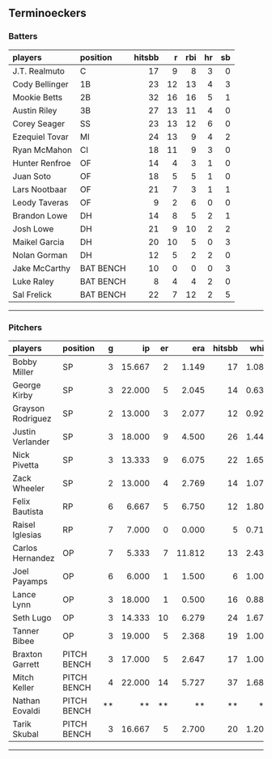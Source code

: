 ## Terminoeckers

### Batters

 
|players        |position  | hitsbb|  r| rbi| hr| sb| 
|:--------------|:---------|------:|--:|---:|--:|--:| 
|J.T. Realmuto  |C         |     17|  9|   8|  3|  0| 
|Cody Bellinger |1B        |     23| 12|  13|  4|  3| 
|Mookie Betts   |2B        |     32| 16|  16|  5|  1| 
|Austin Riley   |3B        |     27| 13|  11|  4|  0| 
|Corey Seager   |SS        |     23| 13|  12|  6|  0| 
|Ezequiel Tovar |MI        |     24| 13|   9|  4|  2| 
|Ryan McMahon   |CI        |     18| 11|   9|  3|  0| 
|Hunter Renfroe |OF        |     14|  4|   3|  1|  0| 
|Juan Soto      |OF        |     18|  5|   5|  1|  0| 
|Lars Nootbaar  |OF        |     21|  7|   3|  1|  1| 
|Leody Taveras  |OF        |      9|  2|   6|  0|  0| 
|Brandon Lowe   |DH        |     14|  8|   5|  2|  1| 
|Josh Lowe      |DH        |     21|  9|  10|  2|  2| 
|Maikel Garcia  |DH        |     20| 10|   5|  0|  3| 
|Nolan Gorman   |DH        |     12|  5|   2|  2|  0| 
|Jake McCarthy  |BAT BENCH |     10|  0|   0|  0|  3| 
|Luke Raley     |BAT BENCH |      8|  4|   4|  2|  0| 
|Sal Frelick    |BAT BENCH |     22|  7|  12|  2|  5| 

* * *

### Pitchers

 
|players           |position    |  g|     ip| er|    era| hitsbb|  whip| so|  w| sv| 
|:-----------------|:-----------|--:|------:|--:|------:|------:|-----:|--:|--:|--:| 
|Bobby Miller      |SP          |  3| 15.667|  2|  1.149|     17| 1.085| 11|  1|  0| 
|George Kirby      |SP          |  3| 22.000|  5|  2.045|     14| 0.636| 14|  1|  0| 
|Grayson Rodriguez |SP          |  2| 13.000|  3|  2.077|     12| 0.923| 10|  1|  0| 
|Justin Verlander  |SP          |  3| 18.000|  9|  4.500|     26| 1.444| 13|  2|  0| 
|Nick Pivetta      |SP          |  3| 13.333|  9|  6.075|     22| 1.650| 17|  1|  0| 
|Zack Wheeler      |SP          |  2| 13.000|  4|  2.769|     14| 1.077| 11|  1|  0| 
|Felix Bautista    |RP          |  6|  6.667|  5|  6.750|     12| 1.800|  8|  2|  3| 
|Raisel Iglesias   |RP          |  7|  7.000|  0|  0.000|      5| 0.714| 11|  0|  4| 
|Carlos Hernandez  |OP          |  7|  5.333|  7| 11.812|     13| 2.438|  7|  0|  1| 
|Joel Payamps      |OP          |  6|  6.000|  1|  1.500|      6| 1.000|  6|  0|  0| 
|Lance Lynn        |OP          |  3| 18.000|  1|  0.500|     16| 0.889| 18|  2|  0| 
|Seth Lugo         |OP          |  3| 14.333| 10|  6.279|     24| 1.674| 15|  0|  0| 
|Tanner Bibee      |OP          |  3| 19.000|  5|  2.368|     19| 1.000| 17|  2|  0| 
|Braxton Garrett   |PITCH BENCH |  3| 17.000|  5|  2.647|     17| 1.000| 10|  2|  0| 
|Mitch Keller      |PITCH BENCH |  4| 22.000| 14|  5.727|     37| 1.682| 28|  1|  0| 
|Nathan Eovaldi    |PITCH BENCH | **|     **| **|     **|     **|    **| **| **| **| 
|Tarik Skubal      |PITCH BENCH |  3| 16.667|  5|  2.700|     20| 1.200| 16|  2|  0| 


* * *


